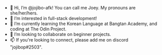 - 👋 Hi, I’m @jojibo-afk! You can call me Joey. My pronouns are she/her/hers.
- 👀 I’m interested in full-stack development!
- 🌱 I’m currently learning the Korean Language at Bangtan Academy, and coding at The Odin Project.
- 💞️ I’m looking to collaborate on beginner projects.
- 📫 If you're looking to connect, please add me on discord "jojibop#2503".

<!---
jojibo-afk/jojibo-afk is a ✨ special ✨ repository because its `README.md` (this file) appears on your GitHub profile.
You can click the Preview link to take a look at your changes.
--->

